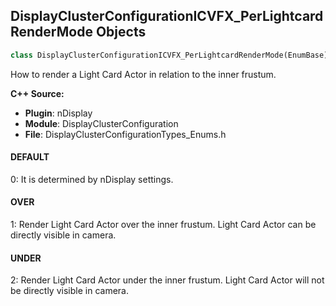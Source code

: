 ## DisplayClusterConfigurationICVFX_PerLightcardRenderMode Objects

```python
class DisplayClusterConfigurationICVFX_PerLightcardRenderMode(EnumBase)
```

How to render a Light Card Actor in relation to the inner frustum.

**C++ Source:**

- **Plugin**: nDisplay
- **Module**: DisplayClusterConfiguration
- **File**: DisplayClusterConfigurationTypes_Enums.h

<a id="unreal.DisplayClusterConfigurationICVFX_PerLightcardRenderMode.DEFAULT"></a>

#### DEFAULT

0: It is determined by nDisplay settings.

<a id="unreal.DisplayClusterConfigurationICVFX_PerLightcardRenderMode.OVER"></a>

#### OVER

1: Render Light Card Actor over the inner frustum.  Light Card Actor can be directly visible in camera.

<a id="unreal.DisplayClusterConfigurationICVFX_PerLightcardRenderMode.UNDER"></a>

#### UNDER

2: Render Light Card Actor under the inner frustum. Light Card Actor will not be directly visible in camera.

<a id="unreal.DisplayClusterPreviewShareMode"></a>